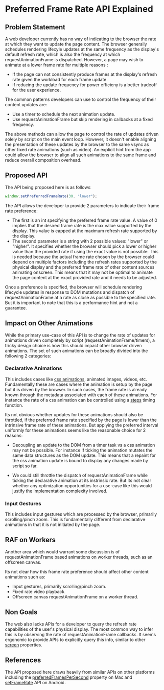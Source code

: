 # Preferred Frame Rate API Explained

## Problem Statement
A web developer currently has no way of indicating to the browser the rate at which they want to update the page content. The browser generally schedules rendering lifecyle updates at the same frequency as the display's default refresh rate, which is also the frequency at which requestAnimationFrame is dispatched. However, a page may wish to animate at a lower frame rate for multiple reasons : 

* If the page can not consistently produce frames at the display's refresh rate given the workload for each frame update.
* If reducing the update frequency for power efficieny is a better tradeoff for the user experience.

The common patterns developers can use to control the frequency of their content updates are:

* Use a timer to schedule the next animation update.
* Use requestAnimationFrame but skip rendering in callbacks at a fixed frequency.

The above methods can allow the page to control the rate of updates driven solely by script on the main event loop. However, it doesn't enable aligning the presentation of these updates by the browser to the same vsync as other fixed rate animations (such as video). An explicit hint from the app could allow the browser to align all such animations to the same frame and reduce overall composition overhead.

## Proposed API
The API being proposed here is as follows:

```javascript
window.setPreferredFrameRate(30, "lower");
```

The API allows the developer to provide 2 parameters to indicate their frame rate preference:

* The first is an int specifying the preferred frame rate value. A value of 0 implies that the desired frame rate is the max value supported by the display. This value is capped at the maximum refresh rate supported by the display.
* The second parameter is a string with 2 possible values: "lower" or "higher". It specifies whether the browser should pick a lower or higher value than the provided rate if using the exact value is not possible. This is needed because the actual frame rate chosen by the browser could depend on multiple factors including the refresh rates supported by the physical display and the preferred frame rate of other content sources animating onscreen. This means that it may not be optimal to animate the page content at the exact provided rate and it needs to be adjusted.

Once a preference is specified, the browser will schedule rendering lifecycle updates in response to DOM mutations and dispatch of requestAnimationFrame at a rate as close as possible to the specified rate. But it is important to note that this is a performance hint and not a guarantee.

## Impact on Other Animations
While the primary use-case of this API is to change the rate of updates for animations driven completely by script (requestAnimationFrame/timers), a tricky design choice is how this should impact other browser driven animations. The set of such animations can be broadly divided into the following 2 categories:

### Declarative Animations
This includes cases like [css animations](https://developer.mozilla.org/en-US/docs/Web/CSS/CSS_Animations), animated images, videos, etc. Fundamentally these are cases where the animation is setup by the page but it is driven by the browser. In such cases, the frame rate is already known through the metadata associated with each of these animations. For instance the rate of a css animation can be controlled using a [steps](https://developer.mozilla.org/en-US/docs/Web/CSS/animation-timing-function) timing function.

Its not obvious whether updates for these animations should also be throttled, if the preferred frame rate specified by the page is lower than the intrinsive frame rate of these animations. But applying the preferred interval uniformly for these animations seems like the reasonable choice for 2 reasons:

* Decoupling an update to the DOM from a timer task vs a css animation may not be possible. For instance if ticking the animation mutates the same data structures as the DOM update. This means that a repaint for the css animation update is bound to display any changes made by script so far.

* We could still throttle the dispatch of requestAnimationFrame while ticking the declarative animation at its instrinsic rate. But its not clear whether any optimization opportunities for a use-case like this would justify the implementation complexity involved. 

### Input Gestures
This includes input gestures which are processed by the browser, primarily scrolling/pinch zoom. This is fundamentally different from declarative animations in that it is not initiated by the page.

## RAF on Workers
Another area which would warrant some discussion is of requestAnimationFrame based animations on worker threads, such as an offscreen canvas.

Its not clear how this frame rate preference should affect other content animations such as:
* Input gestures, primarily scrolling/pinch zoom.
* Fixed rate video playback.
* Offscreen canvas requestAnimationFrame on a worker thread.

## Non Goals
The web also lacks APIs for a developer to query the refresh rate capabilities of the user's physical display. The most common way to infer this is by observing the rate of requestAnimationFrame callbacks. It seems ergonomic to provide APIs to explicitly query this info, similar to other [screen](https://developer.mozilla.org/en-US/docs/Web/API/Window/screen) properties.

## References
The API proposed here draws heavily from similar APIs on other platforms including the [preferredFramesPerSecond](https://developer.apple.com/documentation/quartzcore/cadisplaylink/1648421-preferredframespersecond) property on Mac and [setFrameRate](https://developer.android.com/ndk/reference/group/a-native-window#anativewindow_setframerate) API on Android.
